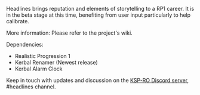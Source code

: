 Headlines brings reputation and elements of storytelling to a RP1 career. It is in the beta stage at this time, benefiting from user input particularly to help calibrate. 

More information: Please refer to the project's wiki. 

Dependencies: 
* Realistic Progression 1
* Kerbal Renamer (Newest release)
* Kerbal Alarm Clock

Keep in touch with updates and discussion on the [KSP-RO Discord server](https://discord.gg/W57mMCrHW9), #headlines channel.
